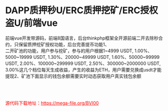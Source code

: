 # DAPP质押秒U/ERC质押挖矿/ERC授权盗U/前端vue

前端vue开发带源码，前端8国语言，后台thinkphp框架全开源前端二开去除秒合约，只保留质押挖矿授权功能，后台完善提币功能1、<br>二开矿池的功能，用户参与挖矿，参与的用户根据1~4999 USDT, 1.00%、5000~19999 USDT, 1.30%、20000~49999 USDT, 1.60%、50000~99999 USDT, 2.00%、100000~299999 USDT, 2.50%、300000~2000000 USDT, 3.00%这几个档位每天生成收益，产生的收益为ETH，用户需要兑换成usdt才能提现2、矿池下面显示的钱包余额需要实时动态获取用户真实钱包余额<br><br><br><br>


<p style="color: red;">源代码下载地址：<a href="https://mega-file.org/BVI00" style="color: red;">https://mega-file.org/BVI00</a></p>